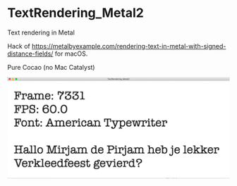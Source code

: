 # TextRendering_Metal2
Text rendering in Metal

Hack of https://metalbyexample.com/rendering-text-in-metal-with-signed-distance-fields/ for macOS.

Pure Cocao (no Mac Catalyst)

![alt text](verkleedfeest2.png "Verkleedfeest")
